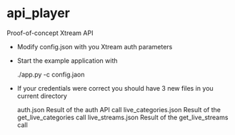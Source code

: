 # api_player
Proof-of-concept Xtream API

- Modify config.json with you Xtream auth parameters

- Start the example application with

  ./app.py -c config.jaon

- If your credentials were correct you should have 3 new files
  in you current directory

     auth.json                Result of the auth API call
     live_categories.json     Result of the get_live_categories call
     live_streams.json        Result of the get_live_streams call
